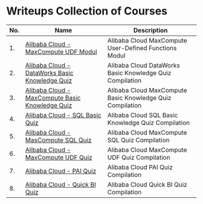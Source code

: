 # Writeups Collection of Courses
 
|No.|Name|Description|
|---|----|-----------|
|1.|[Alibaba Cloud - MaxCompute UDF Modul](./Alibaba-MaxCompute-UDF-Modul/README.md)|Alibaba Cloud MaxCompute User-Defined Functions Modul|
|2.|[Alibaba Cloud - DataWorks Basic Knowledge Quiz](./Alibaba-DataWorks-Basic-Quiz/README.md)|Alibaba Cloud DataWorks Basic Knowledge Quiz Compilation|
|3.|[Alibaba Cloud - MaxCompute Basic Knowledge Quiz](./Alibaba-MaxCompute-Basic-Quiz/README.md)|Alibaba Cloud MaxCompute Basic Knowledge Quiz Compilation|
|4.|[Alibaba Cloud - SQL Basic Quiz](./Alibaba-SQL-Basic-Quiz/README.md)|Alibaba Cloud SQL Basic Knowledge Quiz Compilation|
|5.|[Alibaba Cloud - MasCompute SQL Quiz](./Alibaba-SQL-Basic-Quiz/README.md)|Alibaba Cloud MaxCompute SQL Quiz Compilation|
|6.|[Alibaba Cloud - MaxCompute UDF Quiz](./Alibaba-MaxCompute-UDF-Quiz/README.md)|Alibaba Cloud MaxCompute UDF Quiz Compilation|
|7.|[Alibaba Cloud - PAI Quiz](./Alibaba-PAI-Quiz/README.md)|Alibaba Cloud PAI Quiz Compilation|
|8.|[Alibaba Cloud - Quick BI Quiz](./Alibaba-QuickBI-Quiz/README.md)|Alibaba Cloud Quick BI Quiz Compilation|
